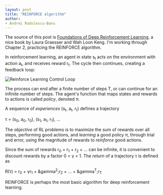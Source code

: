 ```yaml
---
layout: post
title: "REINFORCE algorithm"
author:
- Andrei Radulescu-Banu
---
```


The source of this post is [Foundations of Deep Reinforcement Learning](https://www.amazon.com/Deep-Reinforcement-Learning-Python-Hands/dp/0135172381), a nice book by Laura Graesser and Wah Loon Keng. I'm working through Chapter 2, practicing the REINFORCE algorithm.

In reinforcement learning, an agent in state s<sub>t</sub> acts on the environment with action a<sub>t</sub>, and receives reward r<sub>t</sub>. The cycle then continues, creating a feedback loop:

![Reinforce Learning Control Loop](http://bitdribble.github.io/diagrams/reinforce_learning_control_loop.png)

The process can end after a finite number of steps T, or can continue for an infinite number of steps. The agent's function that maps states and rewards to actions is called *policy*, denoted &pi;.

A sequence of *experiences* (s<sub>t</sub>, a<sub>t</sub>, r<sub>t</sub>) defines a trajectory

&tau; = (s<sub>0</sub>, a<sub>0</sub>, r<sub>0</sub>), (s<sub>1</sub>, a<sub>1</sub>, r<sub>1</sub>), ...

The *objective* of RL problems is to maximize the sum of rewards over all steps, performing good actions, and *learning* a good policy &pi;, through trial and error, using the magnitude of rewards to *reinforce* good actions.

Since the sum of rewards r<sub>0</sub> + r<sub>1</sub> + r<sub>2</sub> + ... can be infinite, it is convenient to discount rewards by a factor 0 < &gamma; < 1. The *return* of a trajectory &tau; is defined as

R(&tau;) = r<sub>0</sub> + &gamma;r<sub>1</sub> + &gamma<sup>2</sup>;r<sub>2</sub> + ... + &gamma<sup>T</sup>;r<sub>T</sub>

REINFORCE is perhaps the most basic algorithm for deep reinforcement learning. 

